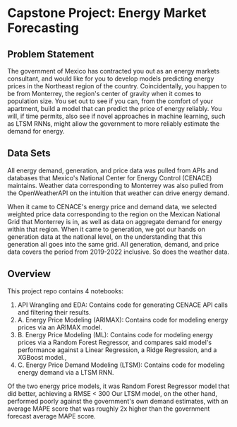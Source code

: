 # Capstone Project: Energy Market Forecasting

## Problem Statement

The government of Mexico has contracted you out as an energy markets consultant, and would like for you to develop models predicting energy prices in the Northeast region of the country. Coincidentally, you happen to be from Monterrey, the region's center of gravity when it comes to population size. You set out to see if you can, from the comfort of your apartment, build a model that can predict the price of energy reliably. You will, if time permits, also see if novel approaches in machine learning, such as LTSM RNNs, might allow the government to more reliably estimate the demand for energy.

## Data Sets

All energy demand, generation, and price data was pulled from APIs and databases that Mexico's National Center for Energy Control (CENACE) maintains. Weather data corresponding to Monterrey was also pulled from the OpenWeatherAPI on the intuition that weather can drive energy demand.

When it came to CENACE's energy price and demand data, we selected weighted price data corresponding to the region on the Mexican National Grid that Monterrey is in, as well as data on aggregate demand for energy within that region. When it came to generation, we got our hands on generation data at the national level, on the understanding that this generation all goes into the same grid. All generation, demand, and price data covers the period from 2019-2022 inclusive. So does the weather data. 

## Overview

This project repo contains 4 notebooks:

1. API Wrangling and EDA: Contains code for generating CENACE API calls and filtering their results.
2. A. Energy Price Modeling (ARIMAX): Contains code for modeling energy prices via an ARIMAX model.
2. B. Energy Price Modeling (ML): Contains code for modeling energy prices via a Random Forest Regressor, and compares said model's performance against a Linear Regression, a Ridge Regression, and a XGBoost model., 
2. C. Energy Price Demand Modeling (LTSM): Contains code for modeling energy demand via a LTSM RNN.

Of the two energy price models, it was Random Forest Regressor model that did better, achieving a RMSE < 300
Our LTSM model, on the other hand, performed poorly against the government's own demand estimates, with an average MAPE score that was roughly 2x higher than the government forecast average MAPE score.
